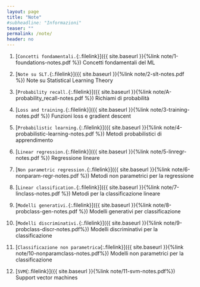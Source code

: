 ```yaml
---
layout: page
title: "Note"
#subheadline: "Informazioni"
teaser: ""
permalink: /note/
header: no
---
```


1. [`Concetti fondamentali.`{:.filelink}]({{ site.baseurl }}{%link note/1-foundations-notes.pdf %}) Concetti fondamentali del ML

1. [`Note su SLT.`{:.filelink}]({{ site.baseurl }}{%link note/2-slt-notes.pdf %}) Note su Statistical Learning Theory

1. [`Probability recall.`{:.filelink}]({{ site.baseurl }}{%link note/A-probability_recall-notes.pdf %}) Richiami di probabilità

1. [`Loss and training.`{:.filelink}]({{ site.baseurl }}{%link note/3-training-notes.pdf %}) Funzioni loss e gradient descent

1. [`Probabilistic learning.`{:.filelink}]({{ site.baseurl }}{%link note/4-probabilistic-learning-notes.pdf %}) Metodi probabilistici di apprendimento

1. [`Linear regression.`{:.filelink}]({{ site.baseurl }}{%link note/5-linregr-notes.pdf %}) Regressione lineare

1. [`Non parametric regression.`{:.filelink}]({{ site.baseurl }}{%link note/6-nonparam-regr-notes.pdf %}) Metodi non parametrici per la regressione

1. [`Linear classification.`{:.filelink}]({{ site.baseurl }}{%link note/7-linclass-notes.pdf %}) Metodi per la classificazione lineare

1. [`Modelli generativi.`{:.filelink}]({{ site.baseurl }}{%link note/8-probclass-gen-notes.pdf %}) Modelli generativi per classificazione

1. [`Modelli discriminativi.`{:.filelink}]({{ site.baseurl }}{%link note/9-probclass-discr-notes.pdf%}) Modelli discriminativi per la classificazione

1. [`Classificazione non parametrica`{:.filelink}]({{ site.baseurl }}{%link note/10-nonparamclass-notes.pdf%}) Modelli non parametrici per la classificazione

1. [`SVM`{:.filelink}]({{ site.baseurl }}{%link note/11-svm-notes.pdf%}) Support vector machines